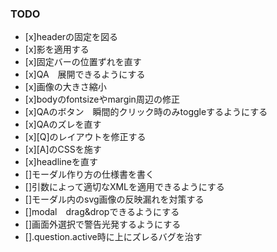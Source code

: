 ### TODO
- [x]headerの固定を図る
- [x]影を適用する
- [x]固定バーの位置ずれを直す
- [x]QA　展開できるようにする
- [x]画像の大きさ縮小
- [x]bodyのfontsizeやmargin周辺の修正
- [x]QAのボタン　瞬間的クリック時のみtoggleするようにする
- [x]QAのズレを直す
- [x][Q]のレイアウトを修正する
- [x][A]のCSSを施す
- [x]headlineを直す
- []モーダル作り方の仕様書を書く
- []引数によって適切なXMLを適用できるようにする
- []モーダル内のsvg画像の反映漏れを対策する
- []modal　drag&dropできるようにする
- []画面外選択で警告光発するようにする
- [].question.active時に上にズレるバグを治す
